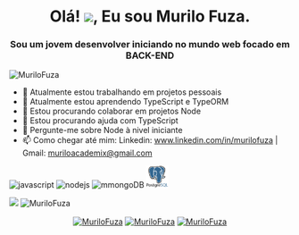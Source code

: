 <h1 align="center">Olá! <img src="https://raw.githubusercontent.com/kaueMarques/kaueMarques/master/hi.gif" width="30px">, Eu sou Murilo Fuza.</h1>

<h3 align="center">Sou um jovem desenvolver iniciando no mundo web focado em BACK-END</h3>
<p align="left"> <img src="https://komarev.com/ghpvc/?username=MuriloFuza" alt="MuriloFuza" /> </p>


- 🔭 Atualmente estou trabalhando em projetos pessoais
- 🌱 Atualmente estou aprendendo TypeScript e TypeORM
- 👯 Estou procurando colaborar em projetos Node
- 🤔 Estou procurando ajuda com TypeScript
- 💬 Pergunte-me sobre Node à nivel iniciante
- 📫 Como chegar até mim: Linkedin: www.linkedin.com/in/murilofuza | Gmail: muriloacademix@gmail.com
<p align="left"> 
  <img src="https://img.shields.io/badge/-JavaScript-eed718?style=flat&logo=javascript&logoColor=ffffff" alt="javascript"/> 
  <img src="https://img.shields.io/badge/-Node.js-3C873A?style=flat&logo=Node.js&logoColor=white" alt="nodejs"/>
  <img src="https://img.shields.io/badge/-MongoDB-4DB33D?style=flat&logo=mongodb&logoColor=FFFFFF" alt="mmongoDB">
  <img src="https://raw.githubusercontent.com/devicons/devicon/master/icons/postgresql/postgresql-original-wordmark.svg" alt="postgresql" width="40" height="40" /> 
</p><p align="center"> 
</p> 

<p align="left">
 <img src="https://github-readme-stats.vercel.app/api/top-langs/?username=MuriloFuza&layout=react"  height="140" /> 
  <img src="https://github-readme-stats.vercel.app/api?username=MuriloFuza&show_icons=true" alt="MuriloFuza"  height="140"/> 
  
 </p> 
  
  <p align="center">
  <a href="https://www.facebook.com/murilofuza/" target="blank"><img align="center" src="https://cdn.jsdelivr.net/npm/simple-icons@3.0.1/icons/facebook.svg" alt="MuriloFuza"     height="20" width="20" /></a>
  <a href=" https://stackoverflow.com/users/13970974/murilo-fuza" target="blank"><img align="center" src="https://cdn.jsdelivr.net/npm/simple-icons@3.0.1/icons/stackoverflow.svg" alt="MuriloFuza" height="20" width="20" /></a>
  <a href="https://www.linkedin.com/in/murilofuza" target="blank"><img align="center" src="https://cdn.jsdelivr.net/npm/simple-icons@3.0.1/icons/linkedin.svg" alt="MuriloFuza" height="20" width="20" /></a>
  </p>



